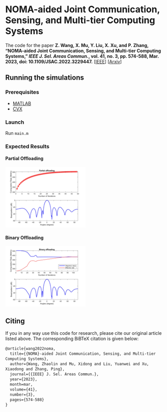 # NOMA-aided Joint Communication, Sensing, and Multi-tier Computing Systems

The code for the paper 
**Z. Wang, X. Mu, Y. Liu, X. Xu, and P. Zhang, “NOMA-aided Joint Communication, Sensing, and Multi-tier Computing Systems,” *IEEE J. Sel. Areas Commun.*, vol. 41, no. 3, pp. 574-588, Mar. 2023, doi: 10.1109/JSAC.2022.3229447.** [[IEEE](https://ieeexplore.ieee.org/document/9996408)] [[Arxiv](https://arxiv.org/abs/2205.08272)]

## Running the simulations

### Prerequisites

- [MATLAB](https://uk.mathworks.com/products/matlab.html)
- [CVX](http://cvxr.com/cvx/)

### Launch

Run `main.m`

### Expected Results

#### Partial Offloading
<img decoding="async" src="./results/results_partial.jpg" width="50%">

#### Binary Offloading
<img decoding="async" src="./results/results_binary.jpg" width="50%">

## Citing
If you in any way use this code for research, please cite our original article listed above. The corresponding BiBTeX citation is given below:
```
@article{wang2022noma,
  title={{NOMA}-aided Joint Communication, Sensing, and Multi-tier Computing Systems},
  author={Wang, Zhaolin and Mu, Xidong and Liu, Yuanwei and Xu, Xiaodong and Zhang, Ping},
  journal={{IEEE} J. Sel. Areas Commun.},
  year={2023},
  month=mar,
  volume={41},
  number={3},
  pages={574-588}
}
```
